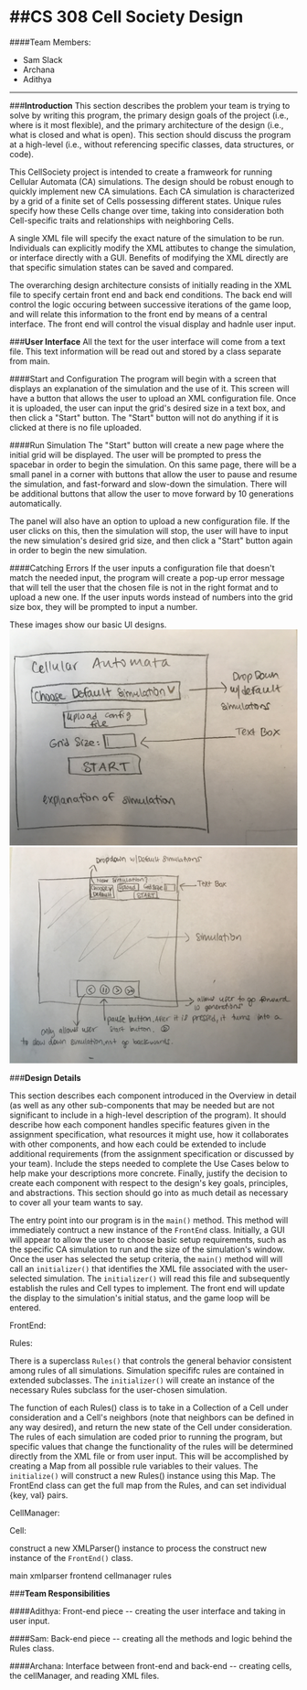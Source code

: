 ##**CS 308 Cell Society Design**
======
####Team Members:
* Sam Slack
* Archana
* Adithya
-------

###**Introduction**
This section describes the problem your team is trying to solve by writing this program, the primary design goals of the project (i.e., where is it most flexible), and the primary architecture of the design (i.e., what is closed and what is open). This section should discuss the program at a high-level (i.e., without referencing specific classes, data structures, or code).


This CellSociety project is intended to create a framweork for running Cellular Automata (CA) simulations. The design should be robust enough to quickly implement new CA simulations. Each CA simulation is characterized by a grid of a finite set of Cells possessing different states. Unique rules specify how these Cells change over time, taking into consideration both Cell-specific traits and relationships with neighboring Cells. 

A single XML file will specify the exact nature of the simulation to be run. Individuals can explicitly modify the XML attibutes to change the simulation, or interface directly with a GUI. Benefits of modifying the XML directly are that specific simulation states can be saved and compared. 

The overarching design architecture consists of initially reading in the XML file to specify certain front end and back end conditions. The back end will control the logic occuring between successive iterations of the game loop, and will relate this information to the front end by means of a central interface. The front end will control the visual display and hadnle user input.

###**User Interface**
All the text for the user interface will come from a text file.  This text information will be read out and stored by a class separate from main.

####Start and Configuration
The program will begin with a screen that displays an explanation of the simulation and the use of it.  This screen will have a button that allows the user to upload an XML configuration file.  Once it is uploaded, the user can input the grid's desired size in a text box, and then click a "Start" button.  The "Start" button will not do anything if it is clicked at there is no file uploaded.

####Run Simulation
The "Start" button will create a new page where the initial grid will be displayed.  The user will be prompted to press the spacebar in order to begin the simulation.  On this same page, there will be a small panel in a corner with buttons that allow the user to pause and resume the simulation, and fast-forward and slow-down the simulation.  There will be additional buttons that allow the user to move forward by 10 generations automatically.

The panel will also have an option to upload a new configuration file.  If the user clicks on this, then the simulation will stop, the user will have to input the new simulation's desired grid size, and then click a "Start" button again in order to begin the new simulation.

####Catching Errors
If the user inputs a configuration file that doesn't match the needed input, the program will create a pop-up error message that will tell the user that the chosen file is not in the right format and to upload a new one.  If the user inputs words instead of numbers into the grid size box, they will be prompted to input a number.

These images show our basic UI designs.
![Basic Design 1](StartPage.JPG)
![Basic Design 2](SimulationPage.JPG)



###**Design Details**

This section describes each component introduced in the Overview in detail (as well as any other sub-components that may be needed but are not significant to include in a high-level description of the program). It should describe how each component handles specific features given in the assignment specification, what resources it might use, how it collaborates with other components, and how each could be extended to include additional requirements (from the assignment specification or discussed by your team). Include the steps needed to complete the Use Cases below to help make your descriptions more concrete. Finally, justify the decision to create each component with respect to the design's key goals, principles, and abstractions. This section should go into as much detail as necessary to cover all your team wants to say.


The entry point into our program is in the `main()` method. This method will immediately contruct a new instance of the `FrontEnd` class. Initially, a GUI will appear to allow the user to choose basic setup requirements, such as the specific CA simulation to run and the size of the simulation's window. Once the user has selected the setup criteria, the `main()` method will will call an `initializer()` that identifies the XML file associated with the user-selected simulation. The `initializer()` will read this file and subsequently establish the rules and Cell types to implement. The front end will update the display to the simulation's initial status, and the game loop will be entered.


FrontEnd: 

Rules:

There is a superclass `Rules()` that controls the general behavior consistent among rules of all simulations. Simulation specififc rules are contained in extended subclasses. The `initializer()` will create an instance of the necessary Rules subclass for the user-chosen simulation. 

The function of each Rules() class is to take in a Collection of a Cell under consideration and a Cell's neighbors (note that neighbors can be defined in any way desired), and return the new state of the Cell under consideration. The rules of each simulation are coded prior to running the program, but specific values that change the functionality of the rules will be determined directly from the XML file or from user input. This will be accomplished by creating a Map from all possible rule variables to their values. The `initialize()` will construct a new Rules() instance using this Map. The FrontEnd class can get the full map from the Rules, and can set individual {key, val} pairs. 





CellManager:

Cell:




construct a new XMLParser() instance to process the 
construct new instance of the `FrontEnd()` class. 

main
xmlparser
frontend
cellmanager
rules

###**Team Responsibilities**

####Adithya:
Front-end piece -- creating the user interface and taking in user input.

####Sam:
Back-end piece -- creating all the methods and logic behind the Rules class.

####Archana:
Interface between front-end and back-end -- creating cells, the cellManager, and reading XML files.



